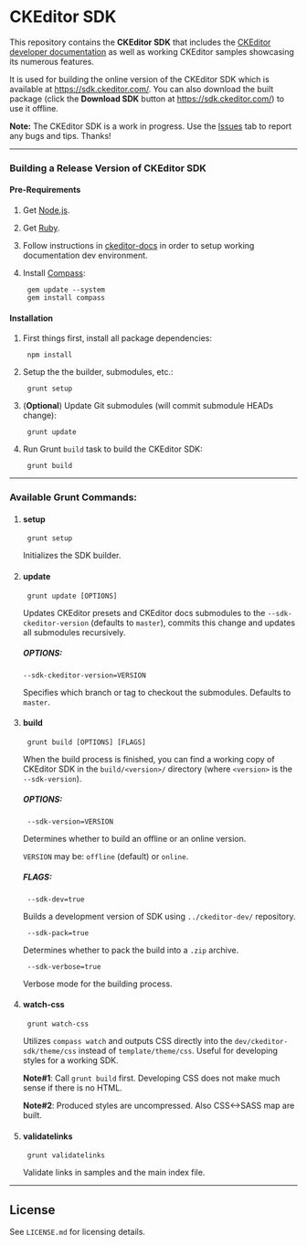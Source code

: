 # CKEditor SDK

This repository contains the **CKEditor SDK** that includes the  [CKEditor developer documentation](https://docs.ckeditor.com/ckeditor4/) as well as working CKEditor samples showcasing its numerous features.

It is used for building the online version of the CKEditor SDK which is available at https://sdk.ckeditor.com/.
You can also download the built package (click the **Download SDK** button at https://sdk.ckeditor.com/) to use it offline.

**Note:** The CKEditor SDK is a work in progress. Use the [Issues](https://github.com/ckeditor/ckeditor-sdk/issues) tab to report any bugs and tips. Thanks!

---

### Building a Release Version of CKEditor SDK

#### Pre-Requirements

1. Get [Node.js](http://nodejs.org/).

1. Get [Ruby](http://www.ruby-lang.org/en/).

1. Follow instructions in [ckeditor-docs](https://github.com/ckeditor/ckeditor-docs) in order to
setup working documentation dev environment.

1. Install [Compass](http://compass-style.org/):

        gem update --system
        gem install compass

#### Installation

1. First things first, install all package dependencies:

        npm install

1. Setup the the builder, submodules, etc.:

        grunt setup

1. (**Optional**) Update Git submodules (will commit submodule HEADs change):

        grunt update

1. Run Grunt `build` task to build the CKEditor SDK:

        grunt build

---

### Available Grunt Commands:

1. #### setup

        grunt setup

    Initializes the SDK builder.

1. #### update

        grunt update [OPTIONS]

    Updates CKEditor presets and CKEditor docs submodules to the `--sdk-ckeditor-version` (defaults to `master`), commits this change and updates all submodules recursively.

    ##### OPTIONS:

       --sdk-ckeditor-version=VERSION

    Specifies which branch or tag to checkout the submodules. Defaults to `master`.

1. #### build

        grunt build [OPTIONS] [FLAGS]

    When the build process is finished, you can find a working copy of CKEditor SDK in the `build/<version>/` directory (where `<version>` is the `--sdk-version`).

    ##### OPTIONS:

        --sdk-version=VERSION

    Determines whether to build an offline or an online version.

	`VERSION` may be: `offline` (default) or `online`.

    ##### FLAGS:

        --sdk-dev=true

    Builds a development version of SDK using `../ckeditor-dev/` repository.

        --sdk-pack=true

    Determines whether to pack the build into a `.zip` archive.

        --sdk-verbose=true

    Verbose mode for the building process.

1. #### watch-css

        grunt watch-css

    Utilizes `compass watch` and outputs CSS directly into the `dev/ckeditor-sdk/theme/css` instead of `template/theme/css`. Useful for
	developing styles for a working SDK.

    **Note#1**: Call `grunt build` first. Developing CSS does not make much sense if there is no HTML.

    **Note#2**: Produced styles are uncompressed. Also CSS<->SASS map are built.

1. #### validatelinks

        grunt validatelinks

    Validate links in samples and the main index file.

---

## License

See `LICENSE.md` for licensing details.